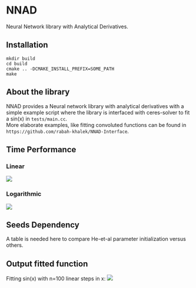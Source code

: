 # NNAD
Neural Network library with Analytical Derivatives.

## Installation
```
mkdir build
cd build
cmake .. -DCMAKE_INSTALL_PREFIX=SOME_PATH
make
```

## About the library
NNAD provides a Neural network library with analytical derivatives with a simple example script where the library is interfaced with ceres-solver to fit a sin(x) in `tests/main.cc`.  
More elaborate examples, like fitting convoluted functions can be found in `https://github.com/rabah-khalek/NNAD-Interface`.

## Time Performance
### Linear
![](https://github.com/rabah-khalek/NNAD/blob/master/plots/time_linear.png)
### Logarithmic
![](https://github.com/rabah-khalek/NNAD/blob/master/plots/time_log.png)

## Seeds Dependency
A table is needed here to compare He-et-al parameter initialization versus others.

## Output fitted function
Fitting sin(x) with n=100 linear steps in x:
![](https://github.com/rabah-khalek/NNAD/blob/master/plots/output.png)
